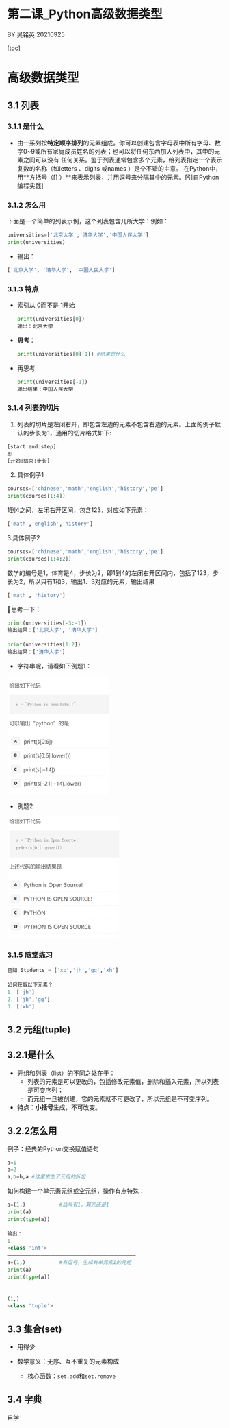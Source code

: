 # 第二课_Python高级数据类型

BY 吴铭英 20210925

[toc]



# 高级数据类型

## 3.1 列表

### 3.1.1 是什么

* 由一系列按**特定顺序排列**的元素组成。你可以创建包含字母表中所有字母、数字0~9或所有家庭成员姓名的列表；也可以将任何东西加入列表中，其中的元素之间可以没有 任何关系。鉴于列表通常包含多个元素，给列表指定一个表示复数的名称（如letters 、digits 或names ）是个不错的主意。 在Python中，用**方括号（[] ）**来表示列表，并用逗号来分隔其中的元素。[引自Python编程实践]

### 3.1.2 怎么用

下面是一个简单的列表示例，这个列表包含几所大学：例如：

```python
universities=['北京大学','清华大学','中国人民大学']
print(universities)
```

* 输出：

```python
['北京大学', '清华大学', '中国人民大学']
```

### 3.1.3 特点

* 索引从 0而不是 1开始

  ```python
  print(universities[0])
  输出：北京大学
  ```

* **思考**：

  ```python
  print(universities[0][1]) #结果是什么
  ```

* 再思考

  ```python
  print(universities[-1])
  输出结果：中国人民大学
  ```

### 3.1.4 列表的切片

1. 列表的切片是左闭右开，即包含左边的元素不包含右边的元素。上面的例子默认的步长为1，通用的切片格式如下:

```python
[start:end:step]
即
[开始:结束:步长]
```

2. 具体例子1

```python
courses=['chinese','math','english','history','pe']
print(courses[1:4])
```

1到4之间，左闭右开区间，包含123，对应如下元素：

```python
['math','english','history']
```

3.具体例子2

```python
courses=['chinese','math','english','history','pe']
print(courses[1:4:2])
```

数学的编号是1，体育是4，步长为2，即1到4的左闭右开区间内，包括了123，步长为2，所以只有1和3，输出1、3对应的元素，输出结果

```python
['math', 'history']
```

🤔思考一下：

```python
print(universities[-3:-1])
输出结果：['北京大学', '清华大学']

print(universities[1:2])
输出结果：['清华大学']
```



* 字符串呢，请看如下例题1：

<img src="./pic/11.png" alt="avatar" style="zoom:30%;" align = center/>

*  例题2	

<img src="./pic/12.png" alt="avatar" style="zoom:30%;" align = center/>

### 3.1.5 随堂练习

```python 
已知 Students = ['xp','jh','gq','xh']

如何获取以下元素？
1. ['jh']
2. ['jh','gq']
3. ['xh']
```



## 3.2 元组(tuple)

## 3.2.1是什么

* 元组和列表（list）的不同之处在于：
  - 列表的元素是可以更改的，包括修改元素值，删除和插入元素，所以列表是可变序列；
  - 而元组一旦被创建，它的元素就不可更改了，所以元组是不可变序列。
* 特点：**小括号**生成，不可改变。

## 3.2.2怎么用

例子：经典的Python交换赋值语句

```python
a=1
b=2
a,b=b,a #这里发生了元组的拆包
```

 

如何构建一个单元素元组或空元组，操作有点特殊：

```python
a=(1,)           #括号有1，算完还是1
print(a)
print(type(a))

输出：
1
<class 'int'>
——————————————————————————————————————————
a=(1,)           #有逗号，生成有单元素1的元组
print(a)
print(type(a)) 


(1,)
<class 'tuple'>
```



## 3.3 集合(set)

* 用得少

* 数学意义：无序、互不重复的元素构成
  * 核心函数：``set.add``和```set.remove```



## 3.4 字典

自学